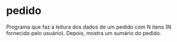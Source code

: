 # pedido
Programa que faz a leitura dos dados de um pedido com N itens (N fornecido pelo usuário). Depois, mostra um sumário do pedido. 
